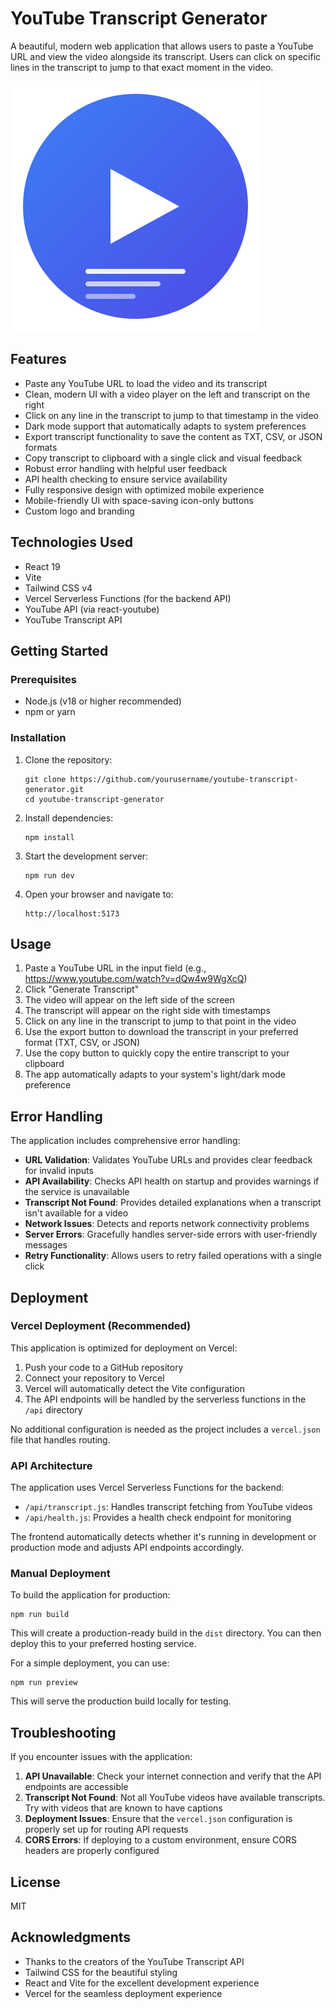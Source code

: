 # YouTube Transcript Generator

A beautiful, modern web application that allows users to paste a YouTube URL and view the video alongside its transcript. Users can click on specific lines in the transcript to jump to that exact moment in the video.

![YouTube Transcript Generator Logo](./src/assets/logo.svg)

## Features

- Paste any YouTube URL to load the video and its transcript
- Clean, modern UI with a video player on the left and transcript on the right
- Click on any line in the transcript to jump to that timestamp in the video
- Dark mode support that automatically adapts to system preferences
- Export transcript functionality to save the content as TXT, CSV, or JSON formats
- Copy transcript to clipboard with a single click and visual feedback
- Robust error handling with helpful user feedback
- API health checking to ensure service availability
- Fully responsive design with optimized mobile experience
- Mobile-friendly UI with space-saving icon-only buttons
- Custom logo and branding

## Technologies Used

- React 19
- Vite
- Tailwind CSS v4
- Vercel Serverless Functions (for the backend API)
- YouTube API (via react-youtube)
- YouTube Transcript API

## Getting Started

### Prerequisites

- Node.js (v18 or higher recommended)
- npm or yarn

### Installation

1. Clone the repository:
   ```
   git clone https://github.com/yourusername/youtube-transcript-generator.git
   cd youtube-transcript-generator
   ```

2. Install dependencies:
   ```
   npm install
   ```

3. Start the development server:
   ```
   npm run dev
   ```

4. Open your browser and navigate to:
   ```
   http://localhost:5173
   ```

## Usage

1. Paste a YouTube URL in the input field (e.g., https://www.youtube.com/watch?v=dQw4w9WgXcQ)
2. Click "Generate Transcript"
3. The video will appear on the left side of the screen
4. The transcript will appear on the right side with timestamps
5. Click on any line in the transcript to jump to that point in the video
6. Use the export button to download the transcript in your preferred format (TXT, CSV, or JSON)
7. Use the copy button to quickly copy the entire transcript to your clipboard
8. The app automatically adapts to your system's light/dark mode preference

## Error Handling

The application includes comprehensive error handling:

- **URL Validation**: Validates YouTube URLs and provides clear feedback for invalid inputs
- **API Availability**: Checks API health on startup and provides warnings if the service is unavailable
- **Transcript Not Found**: Provides detailed explanations when a transcript isn't available for a video
- **Network Issues**: Detects and reports network connectivity problems
- **Server Errors**: Gracefully handles server-side errors with user-friendly messages
- **Retry Functionality**: Allows users to retry failed operations with a single click

## Deployment

### Vercel Deployment (Recommended)

This application is optimized for deployment on Vercel:

1. Push your code to a GitHub repository
2. Connect your repository to Vercel
3. Vercel will automatically detect the Vite configuration
4. The API endpoints will be handled by the serverless functions in the `/api` directory

No additional configuration is needed as the project includes a `vercel.json` file that handles routing.

### API Architecture

The application uses Vercel Serverless Functions for the backend:

- `/api/transcript.js`: Handles transcript fetching from YouTube videos
- `/api/health.js`: Provides a health check endpoint for monitoring

The frontend automatically detects whether it's running in development or production mode and adjusts API endpoints accordingly.

### Manual Deployment

To build the application for production:

```
npm run build
```

This will create a production-ready build in the `dist` directory. You can then deploy this to your preferred hosting service.

For a simple deployment, you can use:

```
npm run preview
```

This will serve the production build locally for testing.

## Troubleshooting

If you encounter issues with the application:

1. **API Unavailable**: Check your internet connection and verify that the API endpoints are accessible
2. **Transcript Not Found**: Not all YouTube videos have available transcripts. Try with videos that are known to have captions
3. **Deployment Issues**: Ensure that the `vercel.json` configuration is properly set up for routing API requests
4. **CORS Errors**: If deploying to a custom environment, ensure CORS headers are properly configured

## License

MIT

## Acknowledgments

- Thanks to the creators of the YouTube Transcript API
- Tailwind CSS for the beautiful styling
- React and Vite for the excellent development experience
- Vercel for the seamless deployment experience
